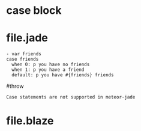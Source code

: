 # case block

# file.jade
```jade
- var friends
case friends
  when 0: p you have no friends
  when 1: p you have a friend
  default: p you have #{friends} friends
```

#throw
```
Case statements are not supported in meteor-jade
```

# file.blaze
```javascript
```
